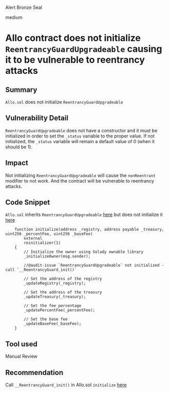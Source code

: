 Alert Bronze Seal

medium

# Allo contract does not initialize `ReentrancyGuardUpgradeable` causing it to be vulnerable to reentrancy attacks
## Summary

`Allo.sol` does not initialize `ReentrancyGuardUpgradeable`

## Vulnerability Detail

`ReentrancyGuardUpgradeable` does not have a constructor and it must be initialized in order to set the `_status` variable to the proper value. If not initialized, the `_status` variable will remain a default value of 0 (when it should be 1).

## Impact

Not initializing `ReentrancyGuardUpgradeable` will cause the `nonReentrant` modifier to not work. And the contract will be vulnerable to reentrancy attacks.

## Code Snippet

`Allo.sol` inherits `ReentrancyGuardUpgradeable` [here](https://github.com/sherlock-audit/2023-09-Gitcoin/blob/main/allo-v2/contracts/core/Allo.sol#L38) but does not initialize it [here](https://github.com/sherlock-audit/2023-09-Gitcoin/blob/main/allo-v2/contracts/core/Allo.sol#L87-L105)

```solidity
    function initialize(address _registry, address payable _treasury, uint256 _percentFee, uint256 _baseFee)
        external
        reinitializer(1)
    {
        // Initialize the owner using Solady ownable library
        _initializeOwner(msg.sender);

        //@audit-issue `ReentrancyGuardUpgradeable` not initialized - call `__ReentrancyGuard_init()`

        // Set the address of the registry
        _updateRegistry(_registry);

        // Set the address of the treasury
        _updateTreasury(_treasury);

        // Set the fee percentage
        _updatePercentFee(_percentFee);

        // Set the base fee
        _updateBaseFee(_baseFee);
    }
```

## Tool used

Manual Review

## Recommendation

Call `__ReentrancyGuard_init()` in Allo.sol `initialize` [here](https://github.com/sherlock-audit/2023-09-Gitcoin/blob/main/allo-v2/contracts/core/Allo.sol#L87)